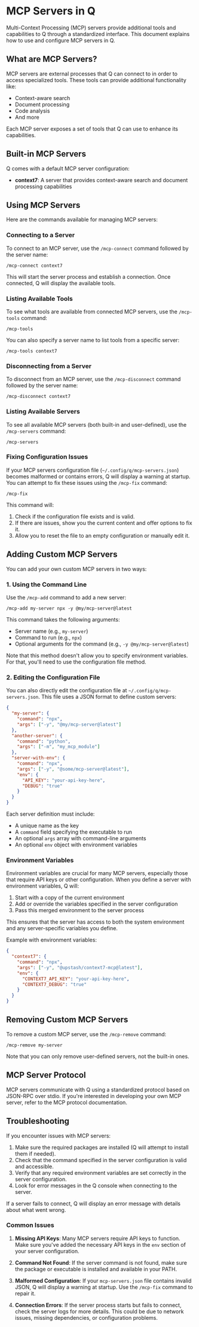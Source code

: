 # MCP Servers in Q

Multi-Context Processing (MCP) servers provide additional tools and capabilities to Q through a standardized interface. This document explains how to use and configure MCP servers in Q.

## What are MCP Servers?

MCP servers are external processes that Q can connect to in order to access specialized tools. These tools can provide additional functionality like:

- Context-aware search
- Document processing
- Code analysis
- And more

Each MCP server exposes a set of tools that Q can use to enhance its capabilities.

## Built-in MCP Servers

Q comes with a default MCP server configuration:

- **context7**: A server that provides context-aware search and document processing capabilities

## Using MCP Servers

Here are the commands available for managing MCP servers:

### Connecting to a Server

To connect to an MCP server, use the `/mcp-connect` command followed by the server name:

```
/mcp-connect context7
```

This will start the server process and establish a connection. Once connected, Q will display the available tools.

### Listing Available Tools

To see what tools are available from connected MCP servers, use the `/mcp-tools` command:

```
/mcp-tools
```

You can also specify a server name to list tools from a specific server:

```
/mcp-tools context7
```

### Disconnecting from a Server

To disconnect from an MCP server, use the `/mcp-disconnect` command followed by the server name:

```
/mcp-disconnect context7
```

### Listing Available Servers

To see all available MCP servers (both built-in and user-defined), use the `/mcp-servers` command:

```
/mcp-servers
```

### Fixing Configuration Issues

If your MCP servers configuration file (`~/.config/q/mcp-servers.json`) becomes malformed or contains errors, Q will display a warning at startup. You can attempt to fix these issues using the `/mcp-fix` command:

```
/mcp-fix
```

This command will:
1. Check if the configuration file exists and is valid.
2. If there are issues, show you the current content and offer options to fix it.
3. Allow you to reset the file to an empty configuration or manually edit it.

## Adding Custom MCP Servers

You can add your own custom MCP servers in two ways:

### 1. Using the Command Line

Use the `/mcp-add` command to add a new server:

```
/mcp-add my-server npx -y @my/mcp-server@latest
```

This command takes the following arguments:
- Server name (e.g., `my-server`)
- Command to run (e.g., `npx`)
- Optional arguments for the command (e.g., `-y @my/mcp-server@latest`)

Note that this method doesn't allow you to specify environment variables. For that, you'll need to use the configuration file method.

### 2. Editing the Configuration File

You can also directly edit the configuration file at `~/.config/q/mcp-servers.json`. This file uses a JSON format to define custom servers:

```json
{
  "my-server": {
    "command": "npx",
    "args": ["-y", "@my/mcp-server@latest"]
  },
  "another-server": {
    "command": "python",
    "args": ["-m", "my_mcp_module"]
  },
  "server-with-env": {
    "command": "npx",
    "args": ["-y", "@some/mcp-server@latest"],
    "env": {
      "API_KEY": "your-api-key-here",
      "DEBUG": "true"
    }
  }
}
```

Each server definition must include:
- A unique name as the key
- A `command` field specifying the executable to run
- An optional `args` array with command-line arguments
- An optional `env` object with environment variables

### Environment Variables

Environment variables are crucial for many MCP servers, especially those that require API keys or other configuration. When you define a server with environment variables, Q will:

1. Start with a copy of the current environment
2. Add or override the variables specified in the server configuration
3. Pass this merged environment to the server process

This ensures that the server has access to both the system environment and any server-specific variables you define.

Example with environment variables:

```json
{
  "context7": {
    "command": "npx",
    "args": ["-y", "@upstash/context7-mcp@latest"],
    "env": {
      "CONTEXT7_API_KEY": "your-api-key-here",
      "CONTEXT7_DEBUG": "true"
    }
  }
}
```

## Removing Custom MCP Servers

To remove a custom MCP server, use the `/mcp-remove` command:

```
/mcp-remove my-server
```

Note that you can only remove user-defined servers, not the built-in ones.

## MCP Server Protocol

MCP servers communicate with Q using a standardized protocol based on JSON-RPC over stdio. If you're interested in developing your own MCP server, refer to the MCP protocol documentation.

## Troubleshooting

If you encounter issues with MCP servers:

1. Make sure the required packages are installed (Q will attempt to install them if needed).
2. Check that the command specified in the server configuration is valid and accessible.
3. Verify that any required environment variables are set correctly in the server configuration.
4. Look for error messages in the Q console when connecting to the server.

If a server fails to connect, Q will display an error message with details about what went wrong.

### Common Issues

1. **Missing API Keys**: Many MCP servers require API keys to function. Make sure you've added the necessary API keys in the `env` section of your server configuration.

2. **Command Not Found**: If the server command is not found, make sure the package or executable is installed and available in your PATH.

3. **Malformed Configuration**: If your `mcp-servers.json` file contains invalid JSON, Q will display a warning at startup. Use the `/mcp-fix` command to repair it.

4. **Connection Errors**: If the server process starts but fails to connect, check the server logs for more details. This could be due to network issues, missing dependencies, or configuration problems.